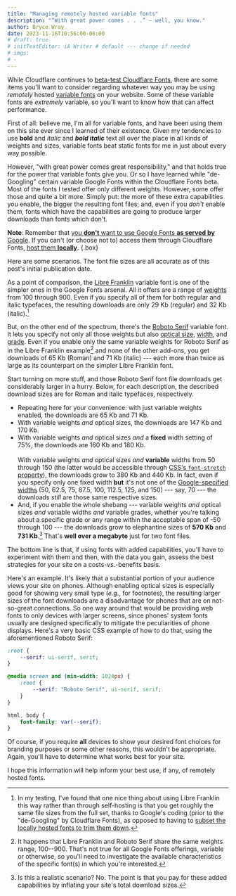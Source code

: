 ```yaml
---
title: "Managing remotely hosted variable fonts"
description: "“With great power comes . . .” — well, you know."
author: Bryce Wray
date: 2023-11-16T10:56:00-06:00
# draft: true
# initTextEditor: iA Writer # default --- change if needed
# imgs:
# -
---
```


While Cloudflare continues to [beta-test Cloudflare Fonts](https://blog.cloudflare.com/cloudflare-fonts-enhancing-website-privacy-speed/), there are some items you'll want to consider regarding whatever way you may be using *remotely* hosted [variable fonts](https://developer.mozilla.org/en-US/docs/Web/CSS/CSS_fonts/Variable_fonts_guide) on your website. Some of these variable fonts are *extremely* variable, so you'll want to know how that can affect performance.

<!--more-->

First of all: believe me, I'm all for variable fonts, and have been using them on this site ever since I learned of their existence. Given my tendencies to use **bold** and *italic* and ***bold italic*** text all over the place in all kinds of weights and sizes, variable fonts beat static fonts for me in just about every way possible.

However, "with great power comes great responsibility," and that holds true for the power that variable fonts give you. Or so I have learned while "de-Googling" certain variable Google Fonts within the Cloudflare Fonts beta. Most of the fonts I tested offer only different weights. However, some offer those and quite a bit more. Simply put: the more of these extra capabilities you enable, the bigger the resulting font files; and, even if you *don't* enable them, fonts which have the capabilities are going to produce larger downloads than fonts which don't.

**Note**: Remember that [you **don't** want to use Google Fonts **as served by** Google](/posts/2020/08/google-fonts-privacy/). If you can't (or choose not to) access them through Cloudflare Fonts, [host them **locally**](/posts/2020/08/good-stuff-without-google/).
{.box}

Here are some scenarios. The font file sizes are all accurate as of this post's initial publication date.

As a point of comparison, the [Libre Franklin](https://fonts.google.com/specimen/Libre+Franklin) variable font is one of the simpler ones in the Google Fonts arsenal. All it offers are a range of [weights](https://fonts.google.com/knowledge/glossary/weight_axis) from 100 through 900. Even if you specify all of them for both regular and italic typefaces, the resulting downloads are only 29 Kb (regular) and 32 Kb (italic).[^subsets]

[^subsets]: In my testing, I've found that one nice thing about using Libre Franklin this way rather than through self-hosting is that you get roughly the same file sizes from the full set, thanks to Google's coding (prior to the "de-Googling" by Cloudflare Fonts), as opposed to having to [subset the locally hosted fonts to trim them down](/posts/2021/08/down-with-flabby-fonts/).

But, on the other end of the spectrum, there's the [Roboto Serif](https://fonts.google.com/specimen/Roboto+Serif) variable font. It lets you specify not only all those weights but also [optical size](https://fonts.google.com/knowledge/glossary/optical_size_axis), [width](https://fonts.google.com/knowledge/glossary/width_axis), and [grade](https://fonts.google.com/knowledge/glossary/grade_axis). Even if you enable only the same variable weights for Roboto Serif as in the Libre Franklin example[^weights] and none of the other add-ons, you get downloads of 65 Kb (Roman) and 71 Kb (italic) --- each more than twice as large as its counterpart on the simpler Libre Franklin font.

[^weights]: It happens that Libre Franklin and Roboto Serif share the same weights range, 100--900. That's not true for all Google Fonts offerings, variable or otherwise, so you'll need to investigate the available characteristics of the specific font(s) in which you're interested.

Start turning on more stuff, and those Roboto Serif font file downloads get considerably larger in a hurry. Below, for each description, the described download sizes are for Roman and italic typefaces, respectively.

- Repeating here for your convenience: with just variable weights enabled, the downloads are 65 Kb and 71 Kb.
- With variable weights *and* optical sizes, the downloads are 147 Kb and 170 Kb.
- With variable weights *and* optical sizes *and* a **fixed** width setting of 75%, the downloads are 160 Kb and 180 Kb.\
\
With variable weights *and* optical sizes *and* **variable** widths from 50 through 150 (the latter would be accessible through [CSS's `font-stretch` property](https://developer.mozilla.org/en-US/docs/Web/CSS/font-stretch)), the downloads grow to 380 Kb and 440 Kb. In fact, even if you specify only one fixed width **but** it's not one of the [Google-specified widths](https://fonts.google.com/specimen/Roboto+Serif/tester) (50, 62.5, 75, 87.5, 100, 112.5, 125, and 150) --- say, 70 --- the downloads *still* are those same respective sizes.
- And, if you enable the whole shebang --- variable weights *and* optical sizes *and* variable widths *and* variable grades, whether you're talking about a specific grade or any range within the acceptable span of -50 through 100 --- the downloads grow to elephantine sizes of **570 Kb** and **731 Kb**.[^IRL] That's **well over a megabyte** just for two font files.

[^IRL]: Is this a realistic scenario? No. The point is that you pay for these added capabilities by inflating your site's total download sizes.

The bottom line is that, if using fonts with added capabilities, you'll have to experiment with them and then, with the data you gain, assess the best strategies for your site on a costs-*vs.*-benefits basis.

Here's an example. It's likely that a substantial portion of your audience views your site on phones. Although enabling optical sizes is especially good for showing very small type (*e.g.*, for footnotes), the resulting larger sizes of the font downloads are a disadvantage for phones that are on not-so-great connections. So one way around that would be providing web fonts to only devices with larger screens, since phones' system fonts usually are designed specifically to mitigate the peculiarities of phone displays. Here's a very basic CSS example of how to do that, using the aforementioned Roboto Serif:

```css
:root {
	--serif: ui-serif, serif;
}

@media screen and (min-width: 1024px) {
	:root {
		--serif: "Roboto Serif", ui-serif, serif;
	}
}

html, body {
	font-family: var(--serif);
}
```

Of course, if you require **all** devices to show your desired font choices for branding purposes or some other reasons, this wouldn't be appropriate. Again, you'll have to determine what works best for your site.

I hope this information will help inform your best use, if any, of remotely hosted fonts.
